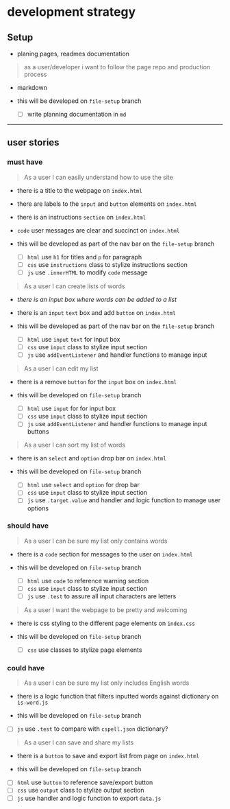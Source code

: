 <!--

  There will be different types of tasks for each user story:
    `type: components`
    `type: css`
    `type: logic`
    `type: handlers`
    ...

-->

# development strategy

## Setup

- planing pages, readmes documentation

> as a user/developer i want to follow the page repo and production process

- markdown

- this will be developed on `file-setup` branch

  - [ ] write planning documentation in `md`

---

## user stories

### must have

> As a user I can easily understand how to use the site

- there is a title to the webpage on `index.html`
- there are labels to the `input` and `button` elements on `index.html`
- there is an instructions `section` on `index.html`
- `code` user messages are clear and succinct on `index.html`

- this will be developed as part of the nav bar on the `file-setup` branch

  - [ ] `html` use `h1` for titles and `p` for paragraph
  - [ ] `css` use `instructions` class to stylize instructions section
  - [ ] `js` use `.innerHTML` to modify `code` message

> As a user I can create lists of words

- _there is an input box where words can be added to a list_

- there is an `input` `text` box and add `button` on `index.html`

- this will be developed as part of the nav bar on the `file-setup` branch

  - [ ] `html` use `input` `text` for input box
  - [ ] `css` use `input` class to stylize input section
  - [ ] `js` use `addEventListener` and handler functions to manage input

> As a user I can edit my list

- there is a remove `button` for the `input` box on `index.html`

- this will be developed on `file-setup` branch

  - [ ] `html` use `input` for for input box
  - [ ] `css` use `input` class to stylize input section
  - [ ] `js` use `addEventListener` and handler functions to manage input buttons

> As a user I can sort my list of words

- there is an `select` and `option` drop bar on `index.html`

- this will be developed on `file-setup` branch

  - [ ] `html` use `select` and `option` for drop bar
  - [ ] `css` use `input` class to stylize input section
  - [ ] `js` use `.target.value` and handler and logic function to manage user options

### should have

> As a user I can be sure my list only contains words

- there is a `code` section for messages to the user on `index.html`

- this will be developed on `file-setup` branch

  - [ ] `html` use `code` to reference warning section
  - [ ] `css` use `input` class to stylize input section
  - [ ] `js` use `.test` to assure all input characters are letters

> As a user I want the webpage to be pretty and welcoming

- there is css styling to the different page elements on `index.css`

- this will be developed on `file-setup` branch

  - [ ] `css` use classes to stylize page elements

### could have

> As a user I can be sure my list only includes English words

- there is a logic function that filters inputted words against dictionary on `is-word.js`

- this will be developed on `file-setup` branch

- [ ] `js` use `.test` to compare with `cspell.json` dictionary?

> As a user I can save and share my lists

- there is a `button` to save and export list from page on `index.html`

- this will be developed on `file-setup` branch

- [ ] `html` use `button` to reference save/export button
- [ ] `css` use `output` class to stylize output section
- [ ] `js` use handler and logic function to export `data.js`
